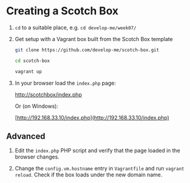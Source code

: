 # Creating a Scotch Box

1. `cd` to a suitable place, e.g. `cd develop-me/week07/`

1. Get setup with a Vagrant box built from the Scotch Box template

    ```bash
    git clone https://github.com/develop-me/scotch-box.git

    cd scotch-box

    vagrant up
    ```

1. In your browser load the `index.php` page:

    [http://scotchbox/index.php](http://scotchbox/index.php)

    Or (on Windows):

    [http://192.168.33.10/index.php](http://192.168.33.10/index.php)

## Advanced

1. Edit the `index.php` PHP script and verify that the page loaded in the browser changes.

1. Change the `config.vm.hostname` entry in `Vagrantfile` and run `vagrant reload`. Check if the box loads under the new domain name.
